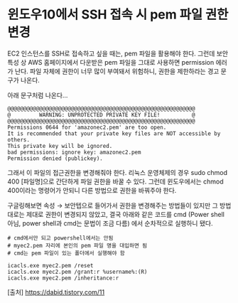 # 윈도우10에서 SSH 접속 시 pem 파일 권한변경

EC2 인스턴스를 SSH로 접속하고 싶을 때는, pem 파일을 활용해야 한다.
그런데 보안특성 상 AWS 홈페이지에서 다운받은 pem 파일을 그대로 사용하면 permission 에러가 난다.
파일 자체에 권한이 너무 많이 부여돼서 위험하니, 권한을 제한하라는 경고 문구가 나온다.

아래 문구처럼 나온다...

<pre id="code_1624886063200" class="shell" data-ke-language="shell" data-ke-type="codeblock"><code>@@@@@@@@@@@@@@@@@@@@@@@@@@@@@@@@@@@@@@@@@@@@@@@@@@@@@@@@@@@
@         WARNING: UNPROTECTED PRIVATE KEY FILE!          @
@@@@@@@@@@@@@@@@@@@@@@@@@@@@@@@@@@@@@@@@@@@@@@@@@@@@@@@@@@@
Permissions 0644 for 'amazonec2.pem' are too open.
It is recommended that your private key files are NOT accessible by others.
This private key will be ignored.
bad permissions: ignore key: amazonec2.pem
Permission denied (publickey).</code></pre>

그래서 이 파일의 접근권한을 변경해줘야 한다.
리눅스 운영체제의 경우 sudo chmod 400 [파일명]으로 간단하게  파일 권한을 바꿀 수 있다.
그런데 윈도우에서는 chmod 400이라는 명령어가 안되니 다른 방법으로 권한을 바꿔주야 한다.

구글링해보면 속성 → 보안텝으로 들어가서 권한을 변경해주는 방법들이 있지만 그 방법대로는 제대로 권한이 변경되지 않았고, 결국 아래와 같은 코드를 cmd (Power shell 아님, power shell과 cmd는 문법이 조금 다름) 에서 순차적으로 실행하니 됐다.

<pre id="code_1624886587065" class="shell" data-ke-language="shell" data-ke-type="codeblock"><code># cmd에서만 되고 powershell에서는 안됨
# myec2.pem 자리에 본인의 pem 파일 명을 대입하면 됨
# cmd는 pem 파일이 있는 폴더에서 실행해야 함

icacls.exe myec2.pem /reset
icacls.exe myec2.pem /grant:r %username%:(R)
icacls.exe myec2.pem /inheritance:r</code></pre>


[출처] https://dabid.tistory.com/11
